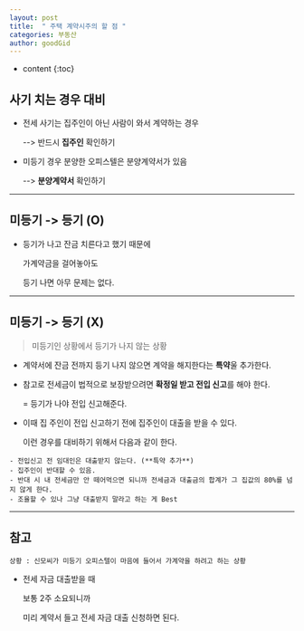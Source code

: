 ```yaml
---
layout: post
title:  " 주택 계약시주의 할 점 "
categories: 부동산
author: goodGid
---
```

* content
{:toc}




## 사기 치는 경우 대비

* 전세 사기는 집주인이 아닌 사람이 와서 계약하는 경우 

  --> 반드시 **집주인** 확인하기 

* 미등기 경우 분양한 오피스텔은 분양계약서가 있음 

  --> **분양계약서** 확인하기

---

## 미등기 -> 등기 (O)

* 등기가 나고 잔금 치른다고 했기 때문에 

  가계약금을 걸어놓아도 
  
  등기 나면 아무 문제는 없다.

---

## 미등기 -> 등기 (X)

> 미등기인 상황에서 등기가 나지 않는 상황

* 계약서에 잔금 전까지 등기 나지 않으면 계약을 해지한다는 **특약**울 추가한다.

* 참고로 전세금이 법적으로 보장받으려면 **확정일 받고 전입 신고**를 해야 한다.

  = 등기가 나야 전입 신고해준다.

* 이때 집 주인이 전입 신고하기 전에 집주인이 대출을 받을 수 있다.

  이런 경우를 대비하기 위해서 다음과 같이 한다.

```
- 전입신고 전 임대인은 대출받지 않는다. (**특약 추가**)
- 집주인이 반대할 수 있음.
- 반대 시 내 전세금만 안 떼어먹으면 되니까 전세금과 대출금의 합계가 그 집값의 80%를 넘지 않게 한다. 
- 조율할 수 있나 그냥 대출받지 말라고 하는 게 Best
```


---


## 참고

```
상황 : 신모씨가 미등기 오피스텔이 마음에 들어서 가계약을 하려고 하는 상황
```

* 전세 자금 대출받을 때 

  보통 2주 소요되니까 

  미리 계약서 들고 전세 자금 대출 신청하면 된다.